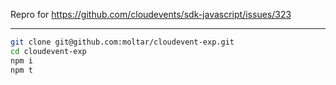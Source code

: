 Repro for https://github.com/cloudevents/sdk-javascript/issues/323

----

```sh
git clone git@github.com:moltar/cloudevent-exp.git
cd cloudevent-exp
npm i
npm t
```